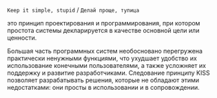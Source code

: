 `Keep it simple, stupid` / `Делай проще, тупица`

это принцип проектирования и программирования, при котором простота системы декларируется в качестве основной цели или ценности.

Большая часть программных систем необосновано перегружена практически ненужными функциями, что ухудшает удобство их использование конечными пользователями, а также усложняет их поддержку и развитие разработчиками.  Следование принципу KISS позволяет разрабатывать решения, которые не обладают этими недостатками: они просты в использовании и в сопровождении.